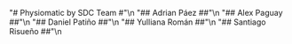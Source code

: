 "# Physiomatic by SDC Team #"\n
"## Adrian Páez ##"\n
"## Alex Paguay ##"\n
"## Daniel Patiño ##"\n
"## Yulliana Román ##"\n
"## Santiago Risueño ##"\n
